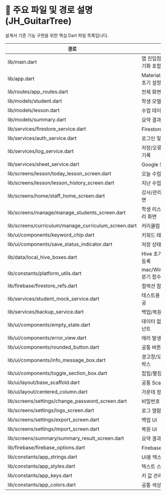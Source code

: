 
# 📁 주요 파일 및 경로 설명 (JH_GuitarTree)

설계서 기준 기능 구현을 위한 핵심 Dart 파일 목록입니다.

| 경로 | 설명 |
|------|------|
| lib/main.dart | 앱 진입점, Firebase 초기화 포함 |
| lib/app.dart | MaterialApp 및 라우팅 초기 설정 |
| lib/routes/app_routes.dart | 전체 화면 라우팅 정의 |
| lib/models/student.dart | 학생 모델 정의 |
| lib/models/lesson.dart | 수업 데이터 모델 |
| lib/models/summary.dart | 요약 결과 모델 |
| lib/services/firestore_service.dart | Firestore CRUD 처리 |
| lib/services/auth_service.dart | 로그인 및 권한 처리 |
| lib/services/log_service.dart | 저장/오류/로그인 로그 기록 |
| lib/services/sheet_service.dart | Google Sheets 연동 |
| lib/screens/lesson/today_lesson_screen.dart | 오늘 수업 입력 화면 |
| lib/screens/lesson/lesson_history_screen.dart | 지난 수업 복습 화면 |
| lib/screens/home/staff_home_screen.dart | 강사/관리자 공용 홈 화면 |
| lib/screens/manage/manage_students_screen.dart | 학생 리스트 및 편집 관리 화면 |
| lib/screens/curriculum/manage_curriculum_screen.dart | 커리큘럼 생성/배정 UI |
| lib/ui/components/keyword_chip.dart | 키워드 태그 선택 칩 UI |
| lib/ui/components/save_status_indicator.dart | 저장 상태 UI 표시 |
| lib/data/local_hive_boxes.dart | Hive 초기화 및 어댑터 등록 |
| lib/constants/platform_utils.dart | mac/Win/iOS/Android 분기 함수 |
| lib/firebase/firestore_refs.dart | 컬렉션 참조 상수 정의 |
| lib/services/student_mock_service.dart | 테스트용 더미 데이터 제공 |
| lib/services/backup_service.dart | 백업/복원 로직 분리 |
| lib/ui/components/empty_state.dart | 데이터 없음 표시용 컴포넌트 |
| lib/ui/components/error_view.dart | 에러 발생 시 UI |
| lib/ui/components/rounded_button.dart | 공통 버튼 컴포넌트 |
| lib/ui/components/info_message_box.dart | 경고창/도움말용 메시지 박스 |
| lib/ui/components/toggle_section_box.dart | 접힘/펼침 UI 구성 |
| lib/ui/layout/base_scaffold.dart | 공통 Scaffold 구조 |
| lib/ui/layout/centered_column.dart | 가운데 정렬 레이아웃 |
| lib/screens/settings/change_password_screen.dart | 비밀번호 변경 UI |
| lib/screens/settings/logs_screen.dart | 로그 열람 화면 |
| lib/screens/settings/export_screen.dart | 백업 UI |
| lib/screens/settings/import_screen.dart | 복원 UI |
| lib/screens/summary/summary_result_screen.dart | 요약 결과 화면 |
| lib/firebase/firebase_options.dart | Firebase 초기화 옵션 |
| lib/constants/app_strings.dart | UI용 텍스트 상수 |
| lib/constants/app_styles.dart | 텍스트 스타일 정의 |
| lib/constants/app_keys.dart | 키 값 관리 |
| lib/constants/app_colors.dart | 공통 색상 정의 |
